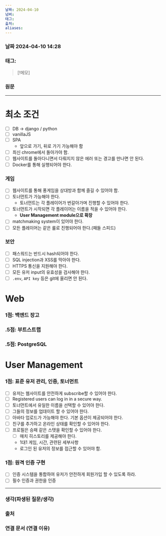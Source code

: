 ```yaml
---
날짜: 2024-04-10
넘버: 
태그: 
출처: 
aliases:
---
```

### 날짜  2024-04-10 14:28

### 태그:

>[!메모]
>

### 원문
---
# 최소 조건
- [ ] DB -> django / python
- [ ] vanillaJS
- [ ] SPA
	- 앞으로 가기, 뒤로 가기 가능해야 함
- [ ] 최신 chrome에서 돌아가야 함.
- [ ] 웹사이트를 돌아다니면서 다뤄지지 않은 에러 또는 경고를 만나면 안 된다.
- [ ] Docker를 통해 실행되어야 한다.
### 게임
- [ ] 웹사이트를 통해 퐁게임을 상대방과 함께 즐길 수 있어야 함.
- [ ] 토너먼트가 가능해야 한다.
	- 토너먼트는 각 플레이어가 번갈아가며 진행할 수 있어야 한다.
- [ ] 토너먼트가 시작되면 각 플레이어는 이름을 적을 수 있어야 한다.
	- **User Management module으로 확장**
- [ ] matchmaking system이 있어야 한다.
- [ ] 모든 플레이어는 같은 룰로 진행되어야 한다.(패들 스피드)
### 보안
- [ ] 패스워드는 반드시 hash되어야 한다.
- [ ] SQL injection과 XSS를 막아야 한다.
- [ ] HTTPS 통신을 지원해야 한다.
- [ ] 모든 유저 input의 유효성을 검사해야 한다.
- [ ] `.env`, `API key`  등은 git에 올리면 안 된다.
# Web
### 1점: 백엔드 장고
### .5점: 부트스트랩
### .5점: PostgreSQL
# User Management
### 1점: 표준 유저 관리, 인증, 토너먼트
- [ ] 유저는 웹사이트를 안전하게 subscribe할 수 있어야 한다.
- [ ] Registered users can log in in a secure way.
- [ ] 토너먼트에서 유일한 이름을 선택할 수 있어야 한다.
- [ ] 그들의 정보를 업데이트 할 수 있어야 한다.
- [ ] 아바타 업로드가 가능해야 한다. 기본 옵션이 제공되어야 한다.
- [ ] 친구를 추가하고 온라인 상태를 확인할 수 있어야 한다.
- [ ] 프로필은 승패 같은 스탯을 확인할 수 있어야 한다.
	- [ ] 매치 히스토리를 제공해야 한다.
	- 1대1 게임, 시간, 관련된 세부사항
	- 로그인 된 유저의 정보를 접근할 수 있어야 함.
### 1점: 원격 인증 구현
- [ ] 인증 시스템을 통합하여 유저가 안전하게 회원가입 할 수 있도록 하라.
- [ ] 필수 인증과 권한을 인증
---
### 생각(파생된 질문/생각)

### 출처

### 연결 문서 (연결 이유)

